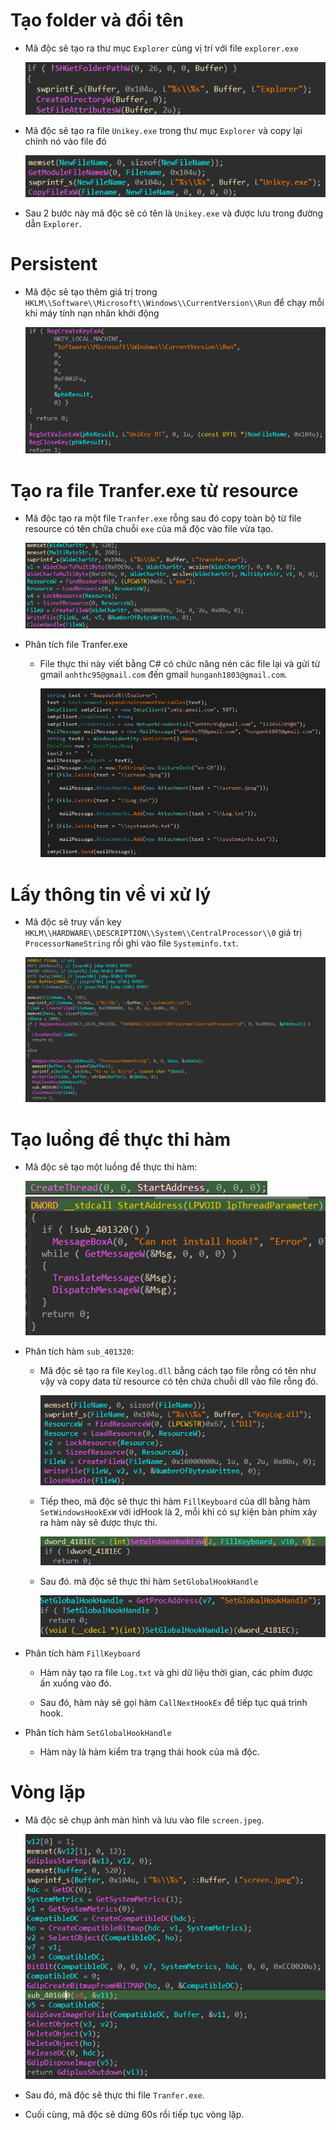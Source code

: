 # Tạo folder và đổi tên

- Mã độc sẽ tạo ra thư mục `Explorer` cùng vị trí với file `explorer.exe`

  <img src = 'https://github.com/NTA06012004/BC-training/blob/main/Week%2014/File%20PNG/1.png'>

- Mã độc sẽ tạo ra file `Unikey.exe` trong thư mục `Explorer` và copy lại chính nó vào file đó

  <img src = 'https://github.com/NTA06012004/BC-training/blob/main/Week%2014/File%20PNG/2.png'>

- Sau 2 bước này mã độc sẽ có tên là `Unikey.exe` và được lưu trong đường dẫn `Explorer`.

# Persistent

- Mã độc sẽ tạo thêm giá trị trong `HKLM\\Software\\Microsoft\\Windows\\CurrentVersion\\Run` để chạy mỗi khi máy tính nạn nhân khởi động

  <img src = 'https://github.com/NTA06012004/BC-training/blob/main/Week%2014/File%20PNG/3.png'>

# Tạo ra file Tranfer.exe từ resource

- Mã độc tạo ra một file `Tranfer.exe` rỗng sau đó copy toàn bộ từ file resource có tên chữa chuỗi `exe` của mã độc vào file vừa tạo.

  <img src = 'https://github.com/NTA06012004/BC-training/blob/main/Week%2014/File%20PNG/4.png'>

- Phân tích file Tranfer.exe

  - File thực thi này viết bằng C# có chức năng nén các file lại và gửi từ gmail `anhthc95@gmail.com` đến gmail `hunganh1803@gmail.com`.
 
    <img src = 'https://github.com/NTA06012004/BC-training/blob/main/Week%2014/File%20PNG/5.png'>

# Lấy thông tin về vi xử lý 

- Mã độc sẽ truy vấn key `HKLM\\HARDWARE\\DESCRIPTION\\System\\CentralProcessor\\0` giá trị `ProcessorNameString` rồi ghi vào file `Systeminfo.txt`.

  <img src = 'https://github.com/NTA06012004/BC-training/blob/main/Week%2014/File%20PNG/6.png'>

# Tạo luồng để thực thi hàm

- Mã độc sẽ tạo một luồng để thực thi hàm:

  <img src = 'https://github.com/NTA06012004/BC-training/blob/main/Week%2014/File%20PNG/7.png'>

  
  <img src = 'https://github.com/NTA06012004/BC-training/blob/main/Week%2014/File%20PNG/11.png'>

- Phân tích hàm `sub_401320`:

  - Mã độc sẽ tạo ra file `Keylog.dll` bằng cách tạo file rỗng có tên như vậy và copy data từ resource có tên chứa chuỗi dll vào file rỗng đó.
 
    <img src = 'https://github.com/NTA06012004/BC-training/blob/main/Week%2014/File%20PNG/12.png'>

  - Tiếp theo, mã độc sẽ thực thi hàm `FillKeyboard` của dll bằng hàm `SetWindowsHookExW` với idHook là 2, mỗi khi có sự kiện bàn phím xảy ra hàm này sẽ được thực thi.
 
    <img src = 'https://github.com/NTA06012004/BC-training/blob/main/Week%2014/File%20PNG/8.png'>

  - Sau đó. mã độc sẽ thực thi hàm `SetGlobalHookHandle`
 
    <img src = 'https://github.com/NTA06012004/BC-training/blob/main/Week%2014/File%20PNG/9.png'>

- Phân tích hàm `FillKeyboard`

  - Hàm này tạo ra file `Log.txt` và ghi dữ liệu thời gian, các phím được ấn xuống vào đó.
 
  - Sau đó, hàm này sẽ gọi hàm `CallNextHookEx` để tiếp tục quá trình hook.
 
- Phân tích hàm `SetGlobalHookHandle`

  - Hàm này là hàm kiểm tra trạng thái hook của mã độc.
 
# Vòng lặp

- Mã độc sẽ chụp ảnh màn hình và lưu vào file `screen.jpeg`.

  <img src = 'https://github.com/NTA06012004/BC-training/blob/main/Week%2014/File%20PNG/10.png'>

- Sau đó, mã độc sẽ thực thi file `Tranfer.exe`.

- Cuối cùng, mã độc sẽ dừng 60s rồi tiếp tục vòng lặp.
